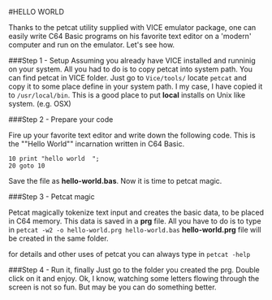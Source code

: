 #HELLO WORLD


Thanks to the petcat utility supplied with VICE emulator package, one can easily write C64 Basic programs on his favorite text editor on a 'modern' computer and run on the emulator. Let's see how.

###Step 1 - Setup
Assuming you already have VICE installed and runninig on your system. All you had to do is to copy petcat into system path. You can find petcat in VICE folder. Just go to `Vice/tools/` locate `petcat` and copy it to some place define in your system path. I my case, I have copied it to `/usr/local/bin`. This is a good place to put **local** installs on Unix like system. (e.g. OSX)

###Step 2 - Prepare your code

Fire up your favorite text editor and write down the following code. This is the ""Hello World"" incarnation written in C64 Basic.

```basic
10 print "hello world  ";
20 goto 10
```

Save the file as **hello-world.bas**. Now it is time to petcat magic.

###Step 3 - Petcat magic

Petcat magically tokenize text input and creates the basic data, to be placed in C64  memory. This data is saved in a **prg** file. All you have to do is to type in `petcat -w2 -o hello-world.prg hello-world.bas` **hello-world.prg** file will be created in the same folder.

for details and other uses of petcat you can always type in `petcat -help` 

###Step 4 - Run it, finally
Just go to the folder you created the prg. Double click on it and enjoy. Ok, I know, watching some letters flowing through the screen is not so fun. But may be you can do something better. 